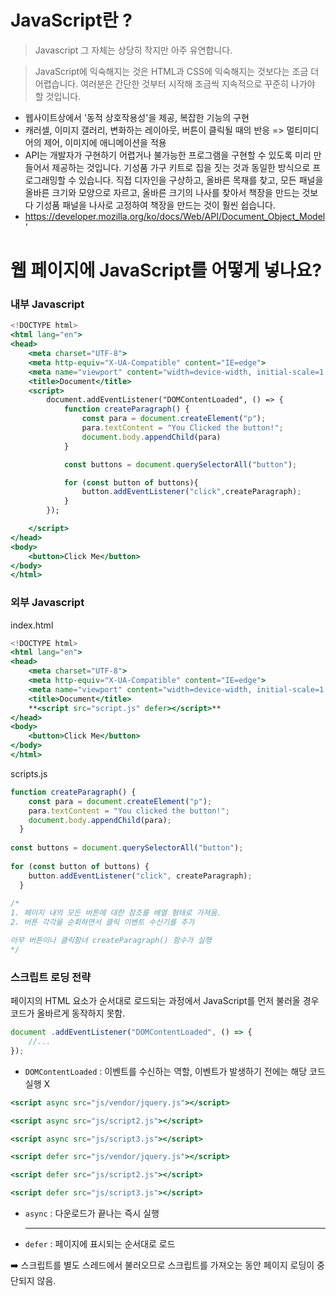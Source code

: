 # JavaScript란 ?

> Javascript 그 자체는 상당히 작지만 아주 유연합니다.
> 

> JavaScript에 익숙해지는 것은 HTML과 CSS에 익숙해지는 것보다는 조금 더 어렵습니다. 여러분은 간단한 것부터 시작해 조금씩 지속적으로 꾸준히 나가야 할 것입니다.
> 
- 웹사이트상에서 '동적 상호작용성'을 제공, 복잡한 기능의 구현
- 캐러셀, 이미지 갤러리, 변화하는 레이아웃, 버튼이 클릭될 때의 반응 => 멀티미디어의 제어, 이미지에 애니메이션을 적용
- API는 개발자가 구현하기 어렵거나 불가능한 프로그램을 구현할 수 있도록 미리 만들어서 제공하는 것입니다. 기성품 가구 키트로 집을 짓는 것과 동일한 방식으로 프로그래밍할 수 있습니다. 직접 디자인을 구상하고, 올바른 목재를 찾고, 모든 패널을 올바른 크기와 모양으로 자르고, 올바른 크기의 나사를 찾아서 책장을 만드는 것보다 기성품 패널을 나사로 고정하여 책장을 만드는 것이 훨씬 쉽습니다.
- https://developer.mozilla.org/ko/docs/Web/API/Document_Object_Model '

# **웹 페이지에 JavaScript를 어떻게 넣나요?**

### 내부 Javascript

```jsx
<!DOCTYPE html>
<html lang="en">
<head>
    <meta charset="UTF-8">
    <meta http-equiv="X-UA-Compatible" content="IE=edge">
    <meta name="viewport" content="width=device-width, initial-scale=1.0">
    <title>Document</title>
    <script>
        document.addEventListener("DOMContentLoaded", () => {
            function createParagraph() {
                const para = document.createElement("p");
                para.textContent = "You Clicked the button!";
                document.body.appendChild(para)
            }

            const buttons = document.querySelectorAll("button");

            for (const button of buttons){
                button.addEventListener("click",createParagraph);
            }
        });

    </script>
</head>
<body>
    <button>Click Me</button>
</body>
</html>
```

### 외부 Javascript

index.html

```jsx
<!DOCTYPE html>
<html lang="en">
<head>
    <meta charset="UTF-8">
    <meta http-equiv="X-UA-Compatible" content="IE=edge">
    <meta name="viewport" content="width=device-width, initial-scale=1.0">
    <title>Document</title>
    **<script src="script.js" defer></script>**
</head>
<body>
    <button>Click Me</button>
</body>
</html>
```

scripts.js

```jsx
function createParagraph() {
    const para = document.createElement("p");
    para.textContent = "You clicked the button!";
    document.body.appendChild(para);
  }
    
const buttons = document.querySelectorAll("button");
  
for (const button of buttons) {
    button.addEventListener("click", createParagraph);
  }
  
/*
1. 페이지 내의 모든 버튼에 대한 참조를 배열 형태로 가져옴.
2. 버튼 각각을 순회하면서 클릭 이벤트 수신기를 추가

아무 버튼이나 클릭함녀 createParagraph() 함수가 실행
*/
```

### 스크립트 로딩 전략

페이지의 HTML 요소가 순서대로 로드되는 과정에서 JavaScript를 먼저 불러올 경우 코드가 올바르게 동작하지 못함.

```jsx
document .addEventListener("DOMContentLoaded", () => {
	//...
});
```

- `DOMContentLoaded` : 이벤트를 수신하는 역할, 이벤트가 발생하기 전에는 해당 코드 실행 X

```jsx
<script async src="js/vendor/jquery.js"></script>

<script async src="js/script2.js"></script>

<script async src="js/script3.js"></script>
```

```jsx
<script defer src="js/vendor/jquery.js"></script>

<script defer src="js/script2.js"></script>

<script defer src="js/script3.js"></script>
```

- `async`  : 다운로드가 끝나는 즉시 실행
    
    ---
    
- `defer`  : 페이지에 표시되는 순서대로 로드

➡️ 스크립트를 별도 스레드에서 불러오므로 스크립트를 가져오는 동안 페이지 로딩이 중단되지 않음.